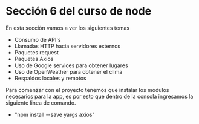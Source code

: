 # Sección 6 del curso de node

En esta sección vamos a ver los siguientes temas 

* Consumo de API's 
* Llamadas HTTP hacia servidores externos
* Paquetes request
* Paquetes Axios
* Uso de Google services para obtener lugares
* Uso de OpenWeather para obtener el clima 
* Respaldos locales y remotos

Para comenzar con el proyecto tenemos que instalar los modulos necesarios para la app, es por esto que dentro de la consola ingresamos la siguiente linea de comando.
 * "npm install --save yargs axios"

